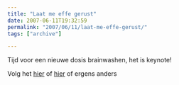 ```yaml
---
title: "Laat me effe gerust"
date: 2007-06-11T19:32:59
permalink: "2007/06/11/laat-me-effe-gerust/"
tags: ["archive"]

---
```

Tijd voor een nieuwe dosis brainwashen, het is keynote!

Volg het [hier](http://www.macrumorslive.com/ "http://www.macrumorslive.com/") of [hier](http://live.gizmodo.com/ "http://live.gizmodo.com/") of ergens anders
